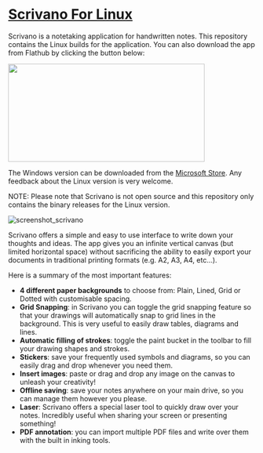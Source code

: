 # [Scrivano For Linux](https://scrivanolabs.github.io)
Scrivano is a notetaking application for handwritten notes. This repository contains the Linux builds for the application.
You can also download the app from Flathub by clicking the button below:

[<img src="https://flathub.org/assets/badges/flathub-badge-en.svg" width="400" height="200">](https://flathub.org/apps/details/com.github.scrivanolabs.scrivano)

The Windows version can be downloaded from the [Microsoft Store](https://www.microsoft.com/store/apps/9MWCLGJ5XCBS?cid=github_linux). Any feedback about the Linux version is very welcome.

NOTE: Please note that Scrivano is not open source and this repository only contains the binary releases for the Linux version.

![screenshot_scrivano](https://scrivanolabs.github.io/assets/mainscreenshot.png)


Scrivano offers a simple and easy to use interface to write down your thoughts and ideas. The app gives you an infinite vertical canvas (but limited horizontal space) without sacrificing the ability to easily export your documents in traditional printing formats (e.g. A2, A3, A4, etc...). 

Here is a summary of the most important features:
- **4 different paper backgrounds** to choose from: Plain, Lined, Grid or Dotted with customisable spacing.
- **Grid Snapping**: in Scrivano you can toggle the grid snapping feature so that your drawings will automatically snap to grid lines in the background. This is very useful to easily draw tables, diagrams and lines.
- **Automatic filling of strokes**: toggle the paint bucket in the toolbar to fill your drawing shapes and strokes.
- **Stickers**: save your frequently used symbols and diagrams, so you can easily drag and drop whenever you need them.
- **Insert images**: paste or drag and drop any image on the canvas to unleash your creativity!
- **Offline saving**: save your notes anywhere on your main drive, so you can manage them however you please.
- **Laser**: Scrivano offers a special laser tool to quickly draw over your notes. Incredibly useful when sharing your screen or presenting something!
- **PDF annotation**: you can import multiple PDF files and write over them with the built in inking tools.
